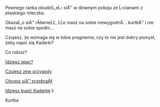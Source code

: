 Pewnego ranka obudziĹ‚eĹ› siÄ™ w dziwnym pokoju ze Ĺ›cianami z ptaskiego mleczka.

OkazaĹ‚o siÄ™ rĂłwnieĹĽ, ĹĽe masz na sobie niewygodnÄ… kurtkÄ™ i nie masz na sobie spodni...

Czujesz, że wzmaga się w tobie pragnienie, czy to nie jest dobry pomysł, żeby napić się Kadarki?

Co robisz? 

[Idziesz spac?](spanie/spaniee.md)

[Czujesz zew przygody](przygoda/przygoda.md)

[Chcesz siÄ™ przebraÄ‡](ubranie/ubranie.md)

[Idziesz kupić Kadarkę](kadarka/kadarka.md)
ii

Kurtka
